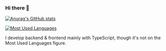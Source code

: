 ### Hi there 👋

[![Anurag's GitHub stats](https://github-readme-stats.vercel.app/api?username=johnta0&count_private=true&show_icons=true&theme=tokyonights)](https://github.com/anuraghazra/github-readme-stats)

[![Most Used Languages](https://github-readme-stats.vercel.app/api/top-langs/?username=johnta0)](https://github.com/anuraghazra/github-readme-stats)

I develop backend & frontend mainly with TypeScript, though it's not on the Most Used Languages figure.

<!--
**johnta0/johnta0** is a ✨ _special_ ✨ repository because its `README.md` (this file) appears on your GitHub profile.

Here are some ideas to get you started:

- 🔭 I’m currently working on ...
- 🌱 I’m currently learning ...
- 👯 I’m looking to collaborate on ...
- 🤔 I’m looking for help with ...
- 💬 Ask me about ...
- 📫 How to reach me: ...
- 😄 Pronouns: ...
- ⚡ Fun fact: ...
-->
